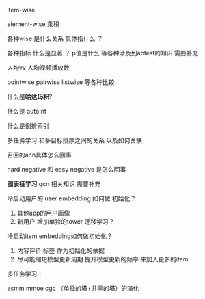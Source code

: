 item-wise 

element-wise 乘积 



各种wise 是什么关系 具体指什么 ？ 



各种指标 什么是显著 ？ p值是什么 等各种涉及到abtest的知识 需要补充



人均vv  人均视频播放数



pointwise pairwise listwise 等各种比较 

什么是**哈达玛积**?

什么是 autoInt 

什么是倒排索引

多任务学习 和多目标排序之间的关系 以及如何关联 

召回的ann具体怎么回事 



hard negative 和 easy negative 是怎么回事

**图表征学习** gcn 相关知识 需要补充 



冷启动用户的 user embedding 如何做 初始化？

1. 其他app的用户画像
2. 新用户 增加单独的tower 迁移学习？



冷启动item embedding如何做初始化？ 

1.  内容评价 标签 作为初始化的依据 
2. 尽可能缩短模型更新周期  提升模型更新的频率 来加入更多的item 





多任务学习：

esmm mmoe cgc （单独的塔+共享的塔）的演化 